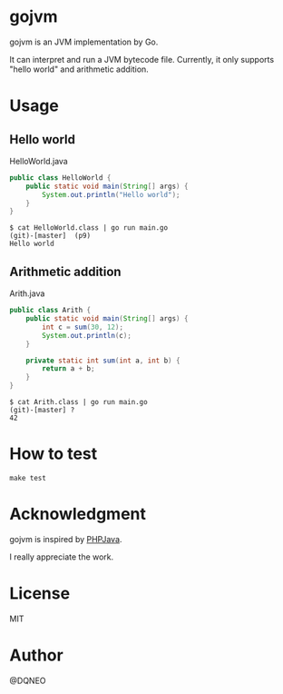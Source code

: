 # gojvm

gojvm is an JVM implementation by Go.

It can interpret and run a JVM bytecode file.
Currently, it only supports "hello world" and arithmetic addition.

# Usage

## Hello world

HelloWorld.java

```java
public class HelloWorld {
    public static void main(String[] args) {
        System.out.println("Hello world");
    }
}
```

```
$ cat HelloWorld.class | go run main.go                                                                                                 (git)-[master]  (p9)
Hello world
```

## Arithmetic addition

Arith.java

```java
public class Arith {
    public static void main(String[] args) {
        int c = sum(30, 12);
        System.out.println(c);
    }

    private static int sum(int a, int b) {
        return a + b;
    }
}
```

```
$ cat Arith.class | go run main.go                                                                                                         (git)-[master] ? 
42
```
# How to test

```
make test
```

# Acknowledgment

gojvm is inspired by [PHPJava](https://github.com/php-java/php-java).

I really appreciate the work.

# License

MIT

# Author

@DQNEO


